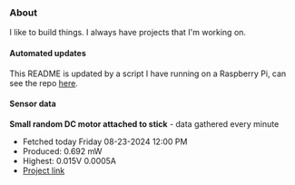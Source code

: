 ### About
I like to build things. I always have projects that I'm working on.

#### Automated updates
This README is updated by a script I have running on a Raspberry Pi, can see the repo [here](https://github.com/jdc-cunningham/raspi-git-repo-updater).

#### Sensor data


**Small random DC motor attached to stick** - data gathered every minute
- Fetched today Friday 08-23-2024 12:00 PM
- Produced: 0.692 mW
- Highest: 0.015V 0.0005A
- [Project link](https://github.com/jdc-cunningham/turbine-raspi)